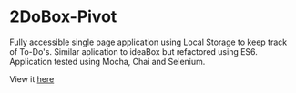 # 2DoBox-Pivot

Fully accessible single page application using Local Storage to keep track of To-Do's. Similar aplication to ideaBox but refactored using ES6. Application tested using Mocha, Chai and Selenium.

View it [here](https://mickyfen17.github.io/2DoBox-Pivot/)
